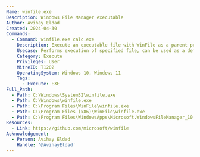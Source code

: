 ```yaml
---
Name: winfile.exe
Description: Windows File Manager executable
Author: Avihay Eldad
Created: 2024-04-30
Commands:
  - Command: winfile.exe calc.exe
    Description: Execute an executable file with WinFile as a parent process.
    Usecase: Performs execution of specified file, can be used as a defense evasion
    Category: Execute
    Privileges: User
    MitreID: T1202
    OperatingSystem: Windows 10, Windows 11
    Tags:
      - Execute: EXE
Full_Path:
  - Path: C:\Windows\System32\winfile.exe
  - Path: C:\Windows\winfile.exe
  - Path: C:\Program Files\WinFile\winfile.exe
  - Path: C:\Program Files (x86)\WinFile\winfile.exe
  - Path: C:\Program Files\WindowsApps\Microsoft.WindowsFileManager_10.3.0.0_x64__8wekyb3d8bbwe\WinFile\winfile.exe
Resources:
  - Link: https://github.com/microsoft/winfile
Acknowledgement:
  - Person: Avihay Eldad
    Handle: '@AvihayEldad'
---
```

